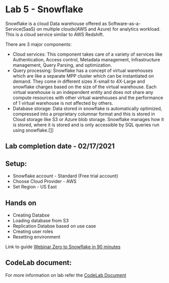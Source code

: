# Lab 5 - Snowflake


Snowflake is a cloud Data warehouse offered as Software-as-a-Service(SaaS) on multiple clouds(AWS and Azure) for analytics workload. This is a cloud service similar to AWS Redshift.

There are 3 major components:
* Cloud services: This component takes care of a variety of services like Authentication, Access control, Metadata management, Infrastructure management, Query Parsing, and optimization.
* Query processing: Snowflake has a concept of virtual warehouses which are like a separate MPP cluster which can be instantiated on demand. They come in different sizes X-small to 4X-Large and snowflake charges based on the size of the virtual warehouse. Each virtual warehouse is an independent entity and does not share any compute resources with other virtual warehouses and the performance of 1 virtual warehouse is not affected by others.
* Database storage: Data stored in snowflake is automatically optimized, compressed into a proprietary columnar format and this is stored in Cloud storage like S3 or Azure blob storage. Snowflake manages how it is stored, where it is stored and is only accessible by SQL queries run using snowflake.[[1](https://medium.com/@achilleus/snowflake-cloud-data-warehouse-66569157a399)]



## Lab completion date - 02/17/2021

## Setup:

- Snowflake account - Standard (Free trial account)
- Choose Cloud Provider - AWS
- Set Region - US East

## Hands on
* Creating Databse
* Loading database from S3
* Replication Databse based on use case
* Creating user roles
* Resetting environment

Link to guide [Webinar Zero to Snowflake in 90 minutes](https://guides.snowflake.com/guide/getting_started_with_snowflake/#0)

## CodeLab document:  
For more information on lab refer the [CodeLab Document](https://codelabs-preview.appspot.com/?file_id=1UVHcXn-L02bQKkmgh6N_Lyg0SC4suv8IdJCXBEoW_F0#0)

